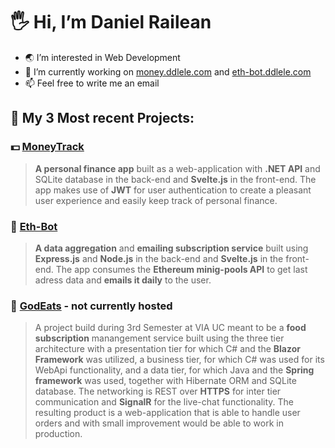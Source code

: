 # 🖐 Hi, I’m Daniel Railean
- 🌏 I’m interested in Web Development
- 🚧 I’m currently working on [money.ddlele.com](https://money.ddlele.com) and [eth-bot.ddlele.com](https://eth-bot.ddlele.com)
- 📫 Feel free to write me an email

## 💼 My 3 Most recent Projects:
### 💵 [MoneyTrack](https://money.ddlele.com)
> **A personal finance app** built as a web-application with **.NET API** and SQLite database in the back-end and **Svelte.js** in the front-end. The app makes use of **JWT** for user authentication to create a pleasant user experience and easily keep track of personal finance.
### 🤖 [Eth-Bot](https://eth-bot.ddlele.com)
> **A data aggregation** and **emailing subscription service** built using **Express.js** and **Node.js** in the back-end and **Svelte.js** in the front-end. The app consumes the **Ethereum minig-pools API** to get last adress data and **emails it daily** to the user.
### 🍕 [GodEats](https://github.com/godeats/sep3) - not currently hosted
>A project build during 3rd Semester at VIA UC meant to be a **food subscription** manangement service built using the three tier architecture with a presentation tier for which C# and the **Blazor Framework** was utilized, a business tier, for which C# was used for its WebApi functionality, and a data tier, for which Java and the **Spring framework** was used, together with Hibernate ORM and SQLite database. The networking is REST over **HTTPS** for inter tier communication and **SignalR** for the live-chat functionality. The resulting product is a web-application that is able to handle user orders and with small improvement would be able to work in production.

